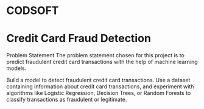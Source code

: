 # CODSOFT
# Credit Card Fraud Detection
Problem Statement
The problem statement chosen for this project is to predict fraudulent credit card transactions with the help of machine learning models.

Build a model to detect fraudulent credit card transactions. Use a dataset containing information about credit card transactions, and experiment with algorithms like Logistic Regression, Decision Trees, or Random Forests to classify transactions as fraudulent or legitimate.
